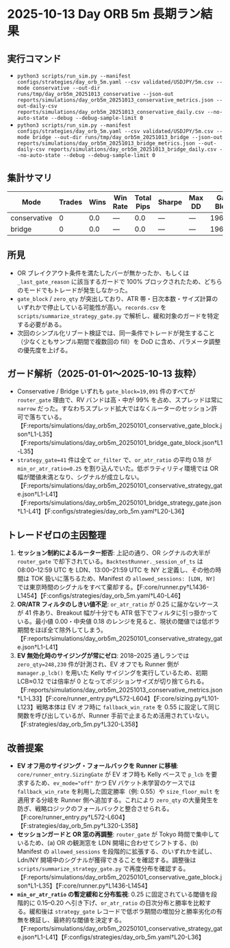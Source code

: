 # 2025-10-13 Day ORB 5m 長期ラン結果

## 実行コマンド
- `python3 scripts/run_sim.py --manifest configs/strategies/day_orb_5m.yaml --csv validated/USDJPY/5m.csv --mode conservative --out-dir runs/tmp/day_orb5m_20251013_conservative --json-out reports/simulations/day_orb5m_20251013_conservative_metrics.json --out-daily-csv reports/simulations/day_orb5m_20251013_conservative_daily.csv --no-auto-state --debug --debug-sample-limit 0`
- `python3 scripts/run_sim.py --manifest configs/strategies/day_orb_5m.yaml --csv validated/USDJPY/5m.csv --mode bridge --out-dir runs/tmp/day_orb5m_20251013_bridge --json-out reports/simulations/day_orb5m_20251013_bridge_metrics.json --out-daily-csv reports/simulations/day_orb5m_20251013_bridge_daily.csv --no-auto-state --debug --debug-sample-limit 0`

## 集計サマリ
| Mode | Trades | Wins | Win Rate | Total Pips | Sharpe | Max DD | Gate Block | Zero Qty |
| --- | --- | --- | --- | --- | --- | --- | --- | --- |
| conservative | 0 | 0.0 | — | 0.0 | — | — | 196,554 | 248,230 |
| bridge | 0 | 0.0 | — | 0.0 | — | — | 196,554 | 248,230 |

## 所見
- OR ブレイクアウト条件を満たしたバーが無かったか、もしくは `_last_gate_reason` に該当するガードで 100% ブロックされたため、どちらのモードでもトレードが発生しなかった。
- `gate_block` / `zero_qty` が突出しており、ATR 帯・日次本数・サイズ計算のいずれかで停止している可能性が高い。`records.csv` を `scripts/summarize_strategy_gate.py` で解析し、緩和対象のガードを特定する必要がある。
- 次回のシンプル化リブート検証では、同一条件でトレードが発生すること（少なくともサンプル期間で複数回の fill）を DoD に含め、パラメータ調整の優先度を上げる。

## ガード解析（2025-01-01〜2025-10-13 抜粋）
- Conservative / Bridge いずれも `gate_block=19,091` 件のすべてが `router_gate` 理由で、RV バンドは高・中が 99% を占め、スプレッドは常に `narrow` だった。すなわちスプレッド拡大ではなくルーターのセッション許可で落ちている。【F:reports/simulations/day_orb5m_20250101_conservative_gate_block.json†L1-L35】【F:reports/simulations/day_orb5m_20250101_bridge_gate_block.json†L1-L35】
- `strategy_gate=41` 件は全て `or_filter` で、`or_atr_ratio` の平均 0.18 が `min_or_atr_ratio=0.25` を割り込んでいた。低ボラティリティ環境では OR 幅が閾値未満となり、シグナルが成立しない。【F:reports/simulations/day_orb5m_20250101_conservative_strategy_gate.json†L1-L41】【F:reports/simulations/day_orb5m_20250101_bridge_strategy_gate.json†L1-L41】【F:configs/strategies/day_orb_5m.yaml†L20-L36】

## トレードゼロの主因整理
1. **セッション制約によるルーター拒否**: 上記の通り、OR シグナルの大半が `router_gate` で却下されている。`BacktestRunner._session_of_ts` は 08:00–12:59 UTC を LDN、13:00–21:59 UTC を NY と定義し、その他の時間は TOK 扱いに落ちるため、Manifest の `allowed_sessions: [LDN, NY]` では東京時間のシグナルをすべて棄却する。【F:core/runner.py†L1436-L1454】【F:configs/strategies/day_orb_5m.yaml†L40-L46】
2. **OR/ATR フィルタのしきい値不足**: `or_atr_ratio` が 0.25 に届かないケースが 41 件あり、Breakout 幅が十分でも ATR 低下でフィルタに引っ掛かっている。最小値 0.00・中央値 0.18 のレンジを見ると、現状の閾値では低ボラ期間をほぼ全て除外してしまう。【F:reports/simulations/day_orb5m_20250101_conservative_strategy_gate.json†L1-L41】
3. **EV 無効化時のサイジングが常にゼロ**: 2018–2025 通しランでは `zero_qty=248,230` 件が計測され、EV オフでも Runner 側が `manager.p_lcb()` を用いた Kelly サイジングを実行しているため、初期 LCB≈0.12 では倍率が 0 となってポジションサイズが切り捨てられる。【F:reports/simulations/day_orb5m_20251013_conservative_metrics.json†L1-L33】【F:core/runner_entry.py†L572-L604】【F:core/sizing.py†L101-L123】戦略本体は EV オフ時に `fallback_win_rate` を 0.55 に設定して同じ関数を呼び出しているが、Runner 手前で止まるため活用されていない。【F:strategies/day_orb_5m.py†L320-L358】

## 改善提案
- **EV オフ用のサイジング・フォールバックを Runner に移植**: `core/runner_entry.SizingGate` が EV オフ時も Kelly ベースで `p_lcb` を要求するため、`ev_mode="off"` かつ EV バケット未学習のケースでは `fallback_win_rate` を利用した固定勝率（例: 0.55）や `size_floor_mult` を適用する分岐を Runner 側へ追加する。これにより `zero_qty` の大量発生を防ぎ、戦略ロジックのフォールバックと整合させられる。【F:core/runner_entry.py†L572-L604】【F:strategies/day_orb_5m.py†L320-L358】
- **セッションガードと OR 窓の再調整**: `router_gate` が Tokyo 時間で集中しているため、(a) OR の観測窓を LDN 開場に合わせてシフトする、(b) Manifest の `allowed_sessions` を段階的に拡張する、のいずれかを試し、Ldn/NY 開場中のシグナルが獲得できることを確認する。調整後は `scripts/summarize_strategy_gate.py` で再度分布を確認する。【F:reports/simulations/day_orb5m_20250101_conservative_gate_block.json†L1-L35】【F:core/runner.py†L1436-L1454】
- **`min_or_atr_ratio` の暫定緩和と分布監視**: 0.25 に固定されている閾値を段階的に 0.15–0.20 へ引き下げ、`or_atr_ratio` の日次分布と勝率を比較する。緩和後は `strategy_gate` レコードで低ボラ期間の増加分と勝率劣化の有無を検証し、最終的な閾値を決定する。【F:reports/simulations/day_orb5m_20250101_conservative_strategy_gate.json†L1-L41】【F:configs/strategies/day_orb_5m.yaml†L20-L36】
